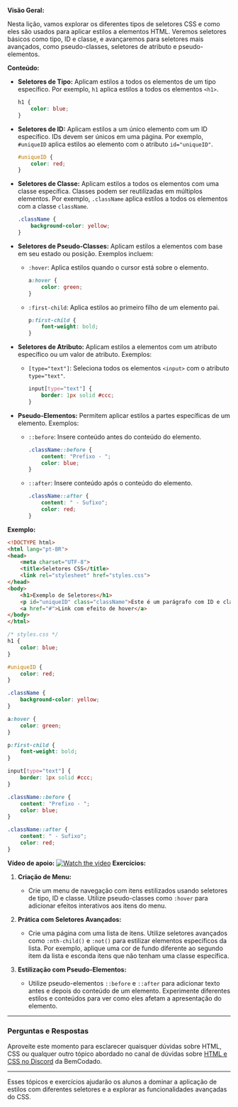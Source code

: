 **Visão Geral:**

Nesta lição, vamos explorar os diferentes tipos de seletores CSS e como eles são usados para aplicar estilos a elementos HTML. Veremos seletores básicos como tipo, ID e classe, e avançaremos para seletores mais avançados, como pseudo-classes, seletores de atributo e pseudo-elementos.

**Conteúdo:**

- **Seletores de Tipo:** Aplicam estilos a todos os elementos de um tipo específico. Por exemplo, `h1` aplica estilos a todos os elementos `<h1>`.
  ```css
  h1 {
      color: blue;
  }
  ```

- **Seletores de ID:** Aplicam estilos a um único elemento com um ID específico. IDs devem ser únicos em uma página. Por exemplo, `#uniqueID` aplica estilos ao elemento com o atributo `id="uniqueID"`.
  ```css
  #uniqueID {
      color: red;
  }
  ```

- **Seletores de Classe:** Aplicam estilos a todos os elementos com uma classe específica. Classes podem ser reutilizadas em múltiplos elementos. Por exemplo, `.className` aplica estilos a todos os elementos com a classe `className`.
  ```css
  .className {
      background-color: yellow;
  }
  ```

- **Seletores de Pseudo-Classes:** Aplicam estilos a elementos com base em seu estado ou posição. Exemplos incluem:
  - `:hover`: Aplica estilos quando o cursor está sobre o elemento.
    ```css
    a:hover {
        color: green;
    }
    ```
  - `:first-child`: Aplica estilos ao primeiro filho de um elemento pai.
    ```css
    p:first-child {
        font-weight: bold;
    }
    ```

- **Seletores de Atributo:** Aplicam estilos a elementos com um atributo específico ou um valor de atributo. Exemplos:
  - `[type="text"]`: Seleciona todos os elementos `<input>` com o atributo `type="text"`.
    ```css
    input[type="text"] {
        border: 1px solid #ccc;
    }
    ```

- **Pseudo-Elementos:** Permitem aplicar estilos a partes específicas de um elemento. Exemplos:
  - `::before`: Insere conteúdo antes do conteúdo do elemento.
    ```css
    .className::before {
        content: "Prefixo - ";
        color: blue;
    }
    ```
  - `::after`: Insere conteúdo após o conteúdo do elemento.
    ```css
    .className::after {
        content: " - Sufixo";
        color: red;
    }
    ```

**Exemplo:**

```html
<!DOCTYPE html>
<html lang="pt-BR">
<head>
    <meta charset="UTF-8">
    <title>Seletores CSS</title>
    <link rel="stylesheet" href="styles.css">
</head>
<body>
    <h1>Exemplo de Seletores</h1>
    <p id="uniqueID" class="className">Este é um parágrafo com ID e classe.</p>
    <a href="#">Link com efeito de hover</a>
</body>
</html>
```

```css
/* styles.css */
h1 {
    color: blue;
}

#uniqueID {
    color: red;
}

.className {
    background-color: yellow;
}

a:hover {
    color: green;
}

p:first-child {
    font-weight: bold;
}

input[type="text"] {
    border: 1px solid #ccc;
}

.className::before {
    content: "Prefixo - ";
    color: blue;
}

.className::after {
    content: " - Sufixo";
    color: red;
}
```

**Vídeo de apoio:**
[![Watch the video](https://i.ytimg.com/vi/LWU2OR19ZG4/hq720.jpg?sqp=-oaymwEcCNAFEJQDSFXyq4qpAw4IARUAAIhCGAFwAcABBg==&rs=AOn4CLCcPw4z7tniGD5JKQSpGHoeQqmXTg)](https://www.youtube.com/watch?v=LWU2OR19ZG4)
**Exercícios:**
1. **Criação de Menu:**
   - Crie um menu de navegação com itens estilizados usando seletores de tipo, ID e classe. Utilize pseudo-classes como `:hover` para adicionar efeitos interativos aos itens do menu.

2. **Prática com Seletores Avançados:**
   - Crie uma página com uma lista de itens. Utilize seletores avançados como `:nth-child()` e `:not()` para estilizar elementos específicos da lista. Por exemplo, aplique uma cor de fundo diferente ao segundo item da lista e esconda itens que não tenham uma classe específica.

3. **Estilização com Pseudo-Elementos:**
   - Utilize pseudo-elementos `::before` e `::after` para adicionar texto antes e depois do conteúdo de um elemento. Experimente diferentes estilos e conteúdos para ver como eles afetam a apresentação do elemento.

---

### Perguntas e Respostas

Aproveite este momento para esclarecer quaisquer dúvidas sobre HTML, CSS ou qualquer outro tópico abordado no canal de dúvidas sobre [HTML e CSS no Discord](https://discord.com/channels/1224468395462754345/1224469321921859694) da BemCodado.

---

Esses tópicos e exercícios ajudarão os alunos a dominar a aplicação de estilos com diferentes seletores e a explorar as funcionalidades avançadas do CSS.
